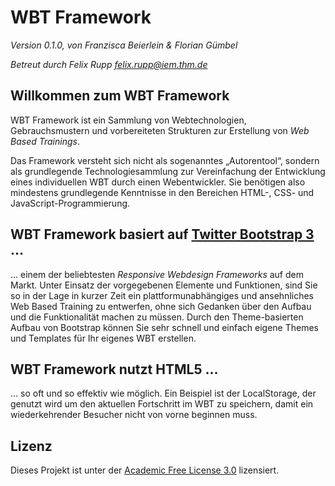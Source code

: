 # WBT Framework
*Version 0.1.0, von Franzisca Beierlein & Florian Gümbel*

*Betreut durch Felix Rupp [<felix.rupp@iem.thm.de>](mailto:felix.rupp@iem.thm.de)*


## Willkommen zum WBT Framework

WBT Framework ist ein Sammlung von Webtechnologien, Gebrauchsmustern und vorbereiteten Strukturen zur Erstellung von *Web Based Trainings*.

Das Framework versteht sich nicht als sogenanntes „Autorentool“, sondern als grundlegende Technologiesammlung zur Vereinfachung der Entwicklung eines individuellen WBT durch einen Webentwickler. Sie benötigen also mindestens grundlegende Kenntnisse in den Bereichen HTML-, CSS- und JavaScript-Programmierung.


## WBT Framework basiert auf [Twitter Bootstrap 3](http://getbootstrap.com) …

… einem der beliebtesten *Responsive Webdesign Frameworks* auf dem Markt. Unter Einsatz der vorgegebenen Elemente und Funktionen, sind Sie so in der Lage in kurzer Zeit ein plattformunabhängiges und ansehnliches Web Based Training zu entwerfen, ohne sich Gedanken über den Aufbau und die Funktionalität machen zu müssen. Durch den Theme-basierten Aufbau von Bootstrap können Sie sehr schnell und einfach eigene Themes und Templates für Ihr eigenes WBT erstellen.


## WBT Framework nutzt HTML5 …

… so oft und so effektiv wie möglich. Ein Beispiel ist der LocalStorage, der genutzt wird um den aktuellen Fortschritt im WBT zu speichern, damit ein wiederkehrender Besucher nicht von vorne beginnen muss.


## Lizenz

Dieses Projekt ist unter der [Academic Free License 3.0](http://opensource.org/licenses/AFL-3.0) lizensiert.